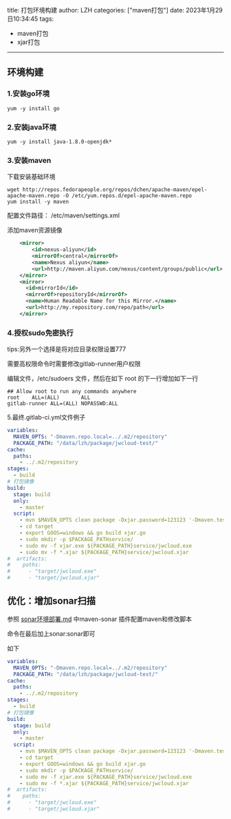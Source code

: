 title: 打包环境构建
author: LZH
categories: ["maven打包"]
date: 2023年1月29日10:34:45
tags:

  - maven打包
  - xjar打包

---



## 环境构建

### 1.安装go环境

```shell
yum -y install go
```


### 2.安装java环境

```shell
yum -y install java-1.8.0-openjdk*
```

### 3.安装maven

下载安装基础环境

```shell
wget http://repos.fedorapeople.org/repos/dchen/apache-maven/epel-apache-maven.repo -O /etc/yum.repos.d/epel-apache-maven.repo
yum install -y maven
```

配置文件路径：
  /etc/maven/settings.xml

添加maven资源镜像

```xml
    <mirror>
        <id>nexus-aliyun</id>
        <mirrorOf>central</mirrorOf>
        <name>Nexus aliyun</name>
        <url>http://maven.aliyun.com/nexus/content/groups/public</url>
    </mirror>
    <mirror>
      <id>mirrorId</id>
      <mirrorOf>repositoryId</mirrorOf>
      <name>Human Readable Name for this Mirror.</name>
      <url>http://my.repository.com/repo/path</url>
    </mirror>
```

### 4.授权sudo免密执行

tips:另外一个选择是将对应目录权限设置777

需要高权限命令时需要修改gitlab-runner用户权限

编辑文件，/etc/sudoers 文件，然后在如下 root 的下一行增加如下一行

```shell
## Allow root to run any commands anywhere
root    ALL=(ALL)       ALL
gitlab-runner ALL=(ALL) NOPASSWD:ALL
```

5.最终.gitlab-ci.yml文件例子

```yml
variables:
  MAVEN_OPTS: "-Dmaven.repo.local=../.m2/repository"
  PACKAGE_PATH: "/data/lzh/package/jwcloud-test/"
cache:
  paths:
    - ../.m2/repository
stages:
  - build
# 打包镜像
build:
  stage: build
  only:
    - master
  script:
    - mvn $MAVEN_OPTS clean package -Dxjar.password=123123 '-Dmaven.test.skip=true'
    - cd target
    - export GOOS=windows && go build xjar.go
    - sudo mkdir -p $PACKAGE_PATHservice/
    - sudo mv -f xjar.exe ${PACKAGE_PATH}service/jwcloud.exe
    - sudo mv -f *.xjar ${PACKAGE_PATH}service/jwcloud.xjar
#  artifacts:
#    paths:
#      - "target/jwcloud.exe"
#      - "target/jwcloud.xjar"
```



## 优化：增加sonar扫描

参照 [sonar环境部署.md](sonar环境部署.md) 中maven-sonar 插件配置maven和修改脚本

命令在最后加上sonar:sonar即可

如下

```yml
variables:
  MAVEN_OPTS: "-Dmaven.repo.local=../.m2/repository"
  PACKAGE_PATH: "/data/lzh/package/jwcloud-test/"
cache:
  paths:
    - ../.m2/repository
stages:
  - build
# 打包镜像
build:
  stage: build
  only:
    - master
  script:
    - mvn $MAVEN_OPTS clean package -Dxjar.password=123123 '-Dmaven.test.skip=true' sonar:sonar
    - cd target
    - export GOOS=windows && go build xjar.go
    - sudo mkdir -p $PACKAGE_PATHservice/
    - sudo mv -f xjar.exe ${PACKAGE_PATH}service/jwcloud.exe
    - sudo mv -f *.xjar ${PACKAGE_PATH}service/jwcloud.xjar
#  artifacts:
#    paths:
#      - "target/jwcloud.exe"
#      - "target/jwcloud.xjar"
```







